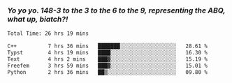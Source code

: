 ### ***Yo yo yo. 148-3 to the 3 to the 6 to the 9, representing the ABQ, what up, biatch?!***

<!--START_SECTION:waka-->

```txt
Total Time: 26 hrs 19 mins

C++          7 hrs 36 mins   ███████░░░░░░░░░░░░░░░░░░   28.61 %
Typst        4 hrs 19 mins   ████░░░░░░░░░░░░░░░░░░░░░   16.30 %
Text         4 hrs 2 mins    ███▓░░░░░░░░░░░░░░░░░░░░░   15.19 %
Freefem      3 hrs 59 mins   ███▓░░░░░░░░░░░░░░░░░░░░░   15.01 %
Python       2 hrs 36 mins   ██▒░░░░░░░░░░░░░░░░░░░░░░   09.80 %
```

<!--END_SECTION:waka-->

<!--
**AJMC2002/AJMC2002** is a ✨ _special_ ✨ repository because its `README.md` (this file) appears on your GitHub profile.

Here are some ideas to get you started:

- 🔭 I’m currently working on ...
- 🌱 I’m currently learning ...
- 👯 I’m looking to collaborate on ...
- 🤔 I’m looking for help with ...
- 💬 Ask me about ...
- 📫 How to reach me: ...
- 😄 Pronouns: ...
- ⚡ Fun fact: ...
-->
